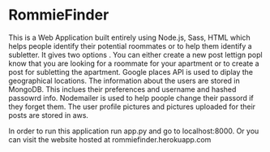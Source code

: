 # RommieFinder
This is a Web Application built entirely using Node.js, Sass, HTML which helps people identify their potential roommates or to help them identify a subletter. It gives two options . 
You can either create a new post lettign popl know that you are looking for a roommate for your apartment or to create a post for subletting the apartment. Google places API is used to diplay the geographical locations.
The information about the users are stored in MongoDB. This inclues their preferences and username and hashed passowrd info. Nodemailer is used to help poople change their passord if they forget them.
The user profile pictures and pictures uploaded for their posts are stored in aws. 

In order to run this application run app.py and go to localhost:8000. Or you can visit the website hosted at rommiefinder.herokuapp.com
